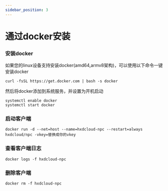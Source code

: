 ```yaml
---
sidebar_position: 3
---
```


# 通过docker安装

### 安装docker

如果您的linux设备支持安装docker(amd64,armv8架构)，可以使用以下命令一键安装docker
```shell script
curl -fsSL https://get.docker.com | bash -s docker
```

然后将docker添加到系统服务，并设置为开机启动

```shell script
systemctl enable docker
systemctl start docker
```

### 启动客户端

```shell script
docker run -d --net=host --name=hxdcloud-npc --restart=always hxdcloud/npc -vkey=替换成你的vkey
```

### 查看客户端日志

```shell script
docker logs -f hxdcloud-npc
```

### 删除客户端

```shell script
docker rm -f hxdcloud-npc
```